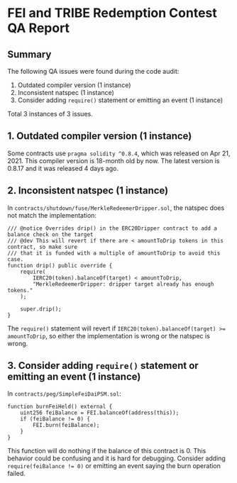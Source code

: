 # FEI and TRIBE Redemption Contest QA Report

## Summary

The following QA issues were found during the code audit:

1. Outdated compiler version (1 instance)
2. Inconsistent natspec (1 instance)
3. Consider adding `require()` statement or emitting an event (1 instance)

Total 3 instances of 3 issues.

## 1. Outdated compiler version (1 instance)

Some contracts use `pragma solidity ^0.8.4`, which was released on Apr 21, 2021. This compiler version is 18-month old by now. The latest version is 0.8.17 and it was released 4 days ago.

## 2. Inconsistent natspec (1 instance)

In `contracts/shutdown/fuse/MerkleRedeemerDripper.sol`, the natspec does not match the implementation:

```solidity
/// @notice Overrides drip() in the ERC20Dripper contract to add a balance check on the target
/// @dev This will revert if there are < amountToDrip tokens in this contract, so make sure
/// that it is funded with a multiple of amountToDrip to avoid this case.
function drip() public override {
    require(
        IERC20(token).balanceOf(target) < amountToDrip,
        "MerkleRedeemerDripper: dripper target already has enough tokens."
    );

    super.drip();
}
```

The `require()` statement will revert if `IERC20(token).balanceOf(target) >= amountToDrip`, so either the implementation is wrong or the natspec is wrong.

## 3. Consider adding `require()` statement or emitting an event (1 instance)

In `contracts/peg/SimpleFeiDaiPSM.sol`:

```solidity
function burnFeiHeld() external {
    uint256 feiBalance = FEI.balanceOf(address(this));
    if (feiBalance != 0) {
        FEI.burn(feiBalance);
    }
}
```

This function will do nothing if the balance of this contract is 0. This behavior could be confusing and it is hard for debugging. Consider adding `require(feiBalance != 0)` or emitting an event saying the burn operation failed.
